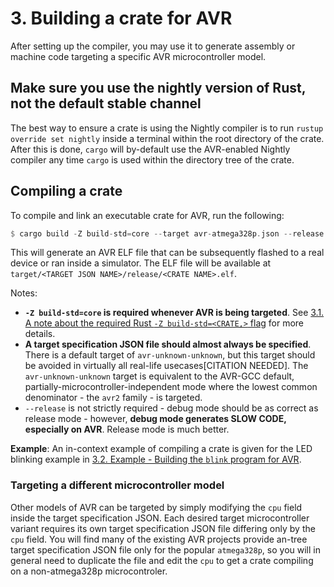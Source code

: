 # 3. Building a crate for AVR

After setting up the compiler, you may use it to generate assembly or machine code targeting a specific AVR microcontroller model.

## Make sure you use the nightly version of Rust, not the default stable channel

The best way to ensure a crate is using the Nightly compiler is to run `rustup override set nightly` inside a terminal
within the root directory of the crate. After this is done, `cargo` will by-default use the AVR-enabled Nightly compiler
any time `cargo` is used within the directory tree of the crate.

## Compiling a crate

To compile and link an executable crate for AVR, run the following:

```rust
$ cargo build -Z build-std=core --target avr-atmega328p.json --release
```

This will generate an AVR ELF file that can be subsequently flashed to a real device or ran inside a simulator.
The ELF file will be available at `target/<TARGET JSON NAME>/release/<CRATE NAME>.elf`.

Notes:

  * **`-Z build-std=core` is required whenever AVR is being targeted**. See [3.1. A note about the required Rust `-Z build-std=<CRATE,>` flag](./003.1-note-about-rust-build-std-flag.md) for more details.
  * **A target specification JSON file should almost always be specified**. There is a default target of `avr-unknown-unknown`, but this
    target should be avoided in virtually all real-life usecases[CITATION NEEDED]. The `avr-unknown-unknown` target is equivalent to the AVR-GCC default, partially-microcontroller-independent mode where the lowest common denominator - the `avr2` family - is targeted.
  * `--release`  is not strictly required - debug mode should be as correct as release mode - however, **debug mode generates SLOW CODE, especially on AVR**. Release mode is much better.

**Example**: An in-context example of compiling a crate is given for the LED blinking example in [3.2. Example - Building the `blink` program for AVR](./003.2-example-building-blink.md).

### Targeting a different microcontroller model

Other models of AVR can be targeted by simply modifying the `cpu` field inside the target specification JSON. Each desired target microcontroller
variant requires its own target specification JSON file differing only by the `cpu` field. You will find many of the existing AVR projects
provide an-tree target specification JSON file only for the popular `atmega328p`, so you will in general need to duplicate the file and edit the `cpu`
to get a crate compiling on a non-atmega328p microcontroler.
